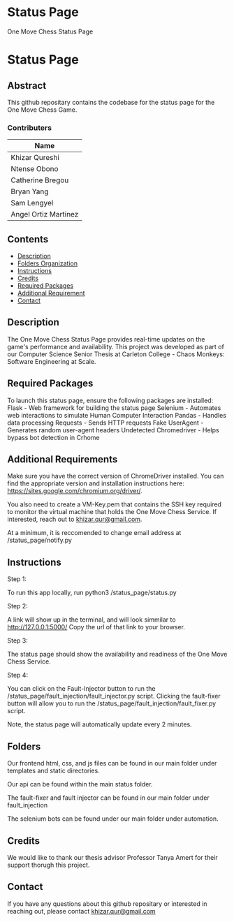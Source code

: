 # Status Page
One Move Chess Status Page

# Status Page

## Abstract

This github repositary contains the codebase for the status page for the One Move Chess Game. 


### Contributers

| Name                  | 
| --------------        | 
| Khizar Qureshi        | 
| Ntense Obono          |
| Catherine Bregou      |  
| Bryan Yang            | 
| Sam Lengyel           | 
| Angel Ortiz Martinez  | 



## Contents

- [Description](#description)
- [Folders Organization](#folders)
- [Instructions](#instructions)
- [Credits](#credits)
- [Required Packages](#RequiredPackages)
- [Additional Requirement](#AddtionalRequirements)
- [Contact](#Contact)



## Description

The One Move Chess Status Page provides real-time updates on the game's performance and availability. This project was developed as part of our Computer Science Senior Thesis at Carleton College - Chaos Monkeys: Software Engineering at Scale.

## Required Packages
To launch this status page, ensure the following packages are installed: 
Flask - Web framework for building the status page 
Selenium - Automates web interactions to simulate Human Computer Interaction
Pandas - Handles data processing
Requests - Sends HTTP requests
Fake UserAgent - Generates random user-agent headers
Undetected Chromedriver - Helps bypass bot detection in Crhome

## Additional Requirements
Make sure you have the correct version of ChromeDriver installed. You can find the appropriate version and installation instructions here: https://sites.google.com/chromium.org/driver/.

You also need to create a VM-Key.pem that contains the SSH key required to monitor the virtual machine that holds the One Move Chess Service. If interested, reach out to khizar.qur@gmail.com. 

At a minimum, it is reccomended to change email address at /status_page/notify.py
## Instructions
Step 1:

To run this app locally, run python3 /status_page/status.py

Step 2: 

A link will show up in the terminal, and will look simmilar to http://127.0.0.1:5000/ Copy the url of that link to your browser.

Step 3: 

The status page should show the availability and readiness of the One Move Chess Service.

Step 4:

You can click on the Fault-Injector button to run the /status_page/fault_injection/fault_injector.py script. Clicking the fault-fixer button will allow you to run the /status_page/fault_injection/fault_fixer.py script. 

Note, the status page will automatically update every 2 minutes. 
## Folders
Our frontend html, css, and js files can be found in our main folder under templates and static directories. 

Our api can be found within the main status folder. 

The fault-fixer and fault injector can be found in our main folder under fault_injection

The selenium bots can be found under our main folder under automation.

## Credits
We would like to thank our thesis advisor Professor Tanya Amert for their support thorugh this project. 

## Contact
If you have any questions about this github repositary or interested in reaching out, please contact khizar.qur@gmail.com